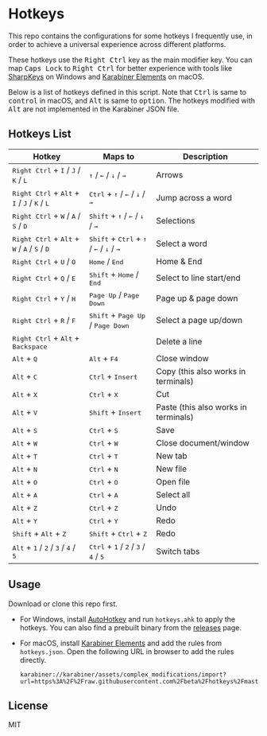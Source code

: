 # Hotkeys

This repo contains the configurations for some hotkeys I frequently use, in order to achieve a universal experience across different platforms.

These hotkeys use the <kbd>Right Ctrl</kbd> key as the main modifier key. You can map <kbd>Caps Lock</kbd> to <kbd>Right Ctrl</kbd> for better experience with tools like [SharpKeys](https://github.com/randyrants/sharpkeys) on Windows and [Karabiner Elements](https://pqrs.org/osx/karabiner/index.html) on macOS.

Below is a list of hotkeys defined in this script. Note that <kbd>Ctrl</kbd> is same to <kbd>control</kbd> in macOS, and <kbd>Alt</kbd> is same to <kbd>option</kbd>. The hotkeys modified with <kbd>Alt</kbd> are not implemented in the Karabiner JSON file.

## Hotkeys List

Hotkey | Maps to | Description
------ | ------- | -----------
<kbd>Right Ctrl</kbd> + <kbd>I</kbd> / <kbd>J</kbd> / <kbd>K</kbd> / <kbd>L</kbd> | <kbd>↑</kbd> / <kbd>←</kbd> / <kbd>↓</kbd> / <kbd>→</kbd> | Arrows
<kbd>Right Ctrl</kbd> + <kbd>Alt</kbd> + <kbd>I</kbd> / <kbd>J</kbd> / <kbd>K</kbd> / <kbd>L</kbd> | <kbd>Ctrl</kbd> + <kbd>↑</kbd> / <kbd>←</kbd> / <kbd>↓</kbd> / <kbd>→</kbd> | Jump across a word
<kbd>Right Ctrl</kbd> + <kbd>W</kbd> / <kbd>A</kbd> / <kbd>S</kbd> / <kbd>D</kbd> | <kbd>Shift</kbd> + <kbd>↑</kbd> / <kbd>←</kbd> / <kbd>↓</kbd> / <kbd>→</kbd> | Selections
<kbd>Right Ctrl</kbd> + <kbd>Alt</kbd> + <kbd>W</kbd> / <kbd>A</kbd> / <kbd>S</kbd> / <kbd>D</kbd> | <kbd>Shift</kbd> + <kbd>Ctrl</kbd> + <kbd>↑</kbd> / <kbd>←</kbd> / <kbd>↓</kbd> / <kbd>→</kbd> | Select a word
<kbd>Right Ctrl</kbd> + <kbd>U</kbd> / <kbd>O</kbd> | <kbd>Home</kbd> / <kbd>End</kbd> | Home & End
<kbd>Right Ctrl</kbd> + <kbd>Q</kbd> / <kbd>E</kbd> | <kbd>Shift</kbd> + <kbd>Home</kbd> / <kbd>End</kbd> | Select to line start/end
<kbd>Right Ctrl</kbd> + <kbd>Y</kbd> / <kbd>H</kbd> | <kbd>Page Up</kbd> / <kbd>Page Down</kbd> | Page up & page down
<kbd>Right Ctrl</kbd> + <kbd>R</kbd> / <kbd>F</kbd> | <kbd>Shift</kbd> +  <kbd>Page Up</kbd> / <kbd>Page Down</kbd> | Select a page up/down
<kbd>Right Ctrl</kbd> + <kbd>Alt</kbd> + <kbd>Backspace</kbd> | | Delete a line
<kbd>Alt</kbd> + <kbd>Q</kbd> | <kbd>Alt</kbd> + <kbd>F4</kbd> | Close window
<kbd>Alt</kbd> + <kbd>C</kbd> | <kbd>Ctrl</kbd> + <kbd>Insert</kbd> | Copy (this also works in terminals)
<kbd>Alt</kbd> + <kbd>X</kbd> | <kbd>Ctrl</kbd> + <kbd>X</kbd> | Cut
<kbd>Alt</kbd> + <kbd>V</kbd> | <kbd>Shift</kbd> + <kbd>Insert</kbd> | Paste (this also works in terminals)
<kbd>Alt</kbd> + <kbd>S</kbd> | <kbd>Ctrl</kbd> + <kbd>S</kbd> | Save
<kbd>Alt</kbd> + <kbd>W</kbd> | <kbd>Ctrl</kbd> + <kbd>W</kbd> | Close document/window
<kbd>Alt</kbd> + <kbd>T</kbd> | <kbd>Ctrl</kbd> + <kbd>T</kbd> | New tab
<kbd>Alt</kbd> + <kbd>N</kbd> | <kbd>Ctrl</kbd> + <kbd>N</kbd> | New file
<kbd>Alt</kbd> + <kbd>O</kbd> | <kbd>Ctrl</kbd> + <kbd>O</kbd> | Open file
<kbd>Alt</kbd> + <kbd>A</kbd> | <kbd>Ctrl</kbd> + <kbd>A</kbd> | Select all
<kbd>Alt</kbd> + <kbd>Z</kbd> | <kbd>Ctrl</kbd> + <kbd>Z</kbd> | Undo
<kbd>Alt</kbd> + <kbd>Y</kbd> | <kbd>Ctrl</kbd> + <kbd>Y</kbd> | Redo
<kbd>Shift</kbd> + <kbd>Alt</kbd> + <kbd>Z</kbd> | <kbd>Shift</kbd> + <kbd>Ctrl</kbd> + <kbd>Z</kbd> | Redo
<kbd>Alt</kbd> + <kbd>1</kbd> / <kbd>2</kbd> / <kbd>3</kbd> / <kbd>4</kbd> / <kbd>5</kbd> | <kbd>Ctrl</kbd> + <kbd>1</kbd> / <kbd>2</kbd> / <kbd>3</kbd> / <kbd>4</kbd> / <kbd>5</kbd> | Switch tabs

## Usage

Download or clone this repo first.

- For Windows, install [AutoHotkey](https://www.autohotkey.com/) and run `hotkeys.ahk` to apply the hotkeys. You can also find a prebuilt binary from the [releases](https://github.com/beta/hotkeys/releases) page.

- For macOS, install [Karabiner Elements](https://pqrs.org/osx/karabiner/index.html) and add the rules from `hotkeys.json`. Open the following URL in browser to add the rules directly.

   ```
   karabiner://karabiner/assets/complex_modifications/import?url=https%3A%2F%2Fraw.githubusercontent.com%2Fbeta%2Fhotkeys%2Fmaster%2Fhotkeys.json
   ```

## License

MIT
